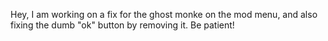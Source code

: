 Hey,
I am working on a fix for the ghost monke on the mod menu, and also fixing the dumb "ok" button by removing it. Be patient!
